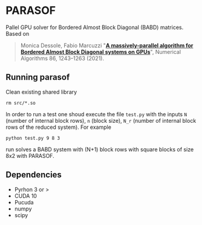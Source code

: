 # PARASOF
Pallel GPU solver for Bordered Almost Block Diagonal (BABD) matrices. Based on

> Monica Dessole, Fabio Marcuzzi "**[A massively-parallel algorithm for Bordered Almost Block Diagonal systems on GPUs](https://link.springer.com/article/10.1007/s11075-020-00931-8)**", Numerical Algorithms  86, 1243–1263 (2021).

## Running parasof

Clean existing shared library
```console
rm src/*.so
```

In order to run a test one shoud execute the file `test.py` with the inputs `N` (number of internal block rows), `n` (block size), `N_r` (number of internal block rows of the reduced system). For example
```console
python test.py 9 8 3
```
run solves a BABD system with (N+1) block rows with square blocks of size 8x2 with PARASOF.

## Dependencies

- Pyrhon 3 or >
- CUDA 10
- Pucuda
- numpy
- scipy
